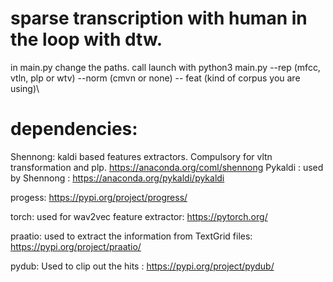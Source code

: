 # sparse transcription with human in the loop with dtw.
in main.py change the paths.
call launch with python3 main.py --rep (mfcc, vtln, plp or wtv) --norm (cmvn or none) -- feat (kind of corpus you are using)\\

# dependencies:

Shennong: kaldi based features extractors. Compulsory for vltn transformation and plp. 
https://anaconda.org/coml/shennong
Pykaldi : used by Shennong : https://anaconda.org/pykaldi/pykaldi

progess: https://pypi.org/project/progress/

torch: used for wav2vec feature extractor: https://pytorch.org/

praatio: used to extract the information from TextGrid files: https://pypi.org/project/praatio/

pydub: Used to clip out the hits : https://pypi.org/project/pydub/
